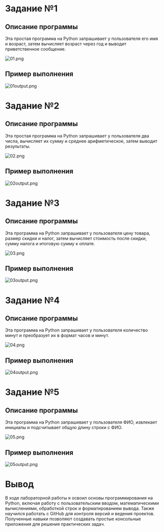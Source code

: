 # Задание №1
## Описание программы
Эта простая программа на Python запрашивает у пользователя его имя и возраст, затем вычисляет возраст через год и выводит приветственное сообщение.

![01.png](../../misc/img/lab01/01.png)
## Пример выполнения

![01output.png](../../misc/img/lab01/01output.png)

# Задание №2
## Описание программы
Эта простая программа на Python запрашивает у пользователя два числа, вычисляет их сумму и среднее арифметическое, затем выводит результаты.

![02.png](../../misc/img/lab01/02.png)

## Пример выполнения
![02output.png](../../misc/img/lab01/02output.png)

# Задание №3
## Описание программы
Эта программа на Python запрашивает у пользователя цену товара, размер скидки и налог, затем вычисляет стоимость после скидки, сумму налога и итоговую сумму к оплате.

![03.png](../../misc/img/lab01/03.png)

## Пример выполнения

![03output.png](../../misc/img/lab01/03output.png)

# Задание №4
## Описание программы
Эта программа на Python запрашивает у пользователя количество минут и преобразует их в формат часов и минут.

![04.png](../../misc/img/lab01/04.png)

## Пример выполнения

![04output.png](../../misc/img/lab01/04output.png)

# Задание №5
## Описание программы
Эта программа на Python запрашивает у пользователя ФИО, извлекает инициалы и подсчитывает общую длину строки с ФИО.

![05.png](../../misc/img/lab01/05.png)

## Пример выполнения

![05output.png](../../misc/img/lab01/05output.png)

# Вывод
В ходе лабораторной работы я освоил основы программирования на Python, включая работу с пользовательским вводом, математическими вычислениями, обработкой строк и форматированием вывода. Также научился работать с GitHub для контроля версий и ведения проектов. Полученные навыки позволяют создавать простые консольные приложения для решения практических задач.